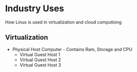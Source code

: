 # Industry Uses

How Linux is used in virtualization and cloud computiong

## Virtualization
- Physical Host Computer - Contains Ram, Storage and CPU
    - Virtual Guest Host 1
    - Virtual Guest Host 2
    - Virtual Guest Host 3

    
